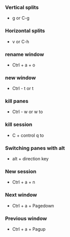 
### Vertical splits 
- g or C-g

### Horizontal splits
- v or C-h

### rename window
- Ctrl + a + o

### new window
- Ctrl - t or t 

### kill panes
- Ctrl - w or w to 

### kill session
- C + control q to 

### Switching panes with alt
- alt + direction key

### New session
- Ctrl + a + n 

###  Next window
- Ctrl + a + Pagedown

### Previous window
- Ctrl + a + Pagup 
